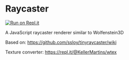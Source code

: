# Raycaster
[![Run on Repl.it](https://repl.it/badge/github/KellerMartins/wolfenstein)](https://repl.it/@KellerMartins/wolfenstein)

A JavaScript raycaster renderer similar to Wolfenstein3D

Based on: https://github.com/ssloy/tinyraycaster/wiki

Texture converter: https://repl.it/@KellerMartins/wtex
